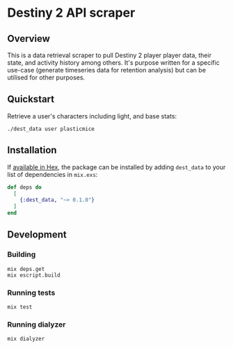 # Destiny 2 API scraper

## Overview

This is a data retrieval scraper to pull Destiny 2 player player data, their state, and activity history among others.
It's purpose written for a specific use-case (generate timeseries data for retention analysis) but can be utilised for other purposes.

## Quickstart

Retrieve a user's characters including light, and base stats:

```
./dest_data user plasticmice
```

## Installation

If [available in Hex](https://hex.pm/docs/publish), the package can be installed
by adding `dest_data` to your list of dependencies in `mix.exs`:

```elixir
def deps do
  [
    {:dest_data, "~> 0.1.0"}
  ]
end
```

## Development

### Building
```
mix deps.get
mix escript.build
```

### Running tests
```
mix test
```

### Running dialyzer
```
mix dialyzer
```
